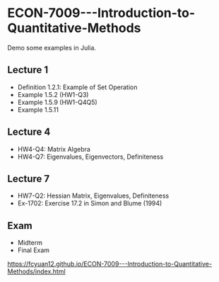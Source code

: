 # ECON-7009---Introduction-to-Quantitative-Methods

Demo some examples in Julia.

## Lecture 1

- Definition 1.2.1: Example of Set Operation
- Example 1.5.2 (HW1-Q3)
- Example 1.5.9 (HW1-Q4Q5)
- Example 1.5.11

## Lecture 4

- HW4-Q4: Matrix Algebra
- HW4-Q7: Eigenvalues, Eigenvectors, Definiteness

## Lecture 7

- HW7-Q2: Hessian Matrix, Eigenvalues, Definiteness
- Ex-1702: Exercise 17.2 in Simon and Blume (1994)

## Exam

- Midterm
- Final Exam

https://fcyuan12.github.io/ECON-7009---Introduction-to-Quantitative-Methods/index.html

